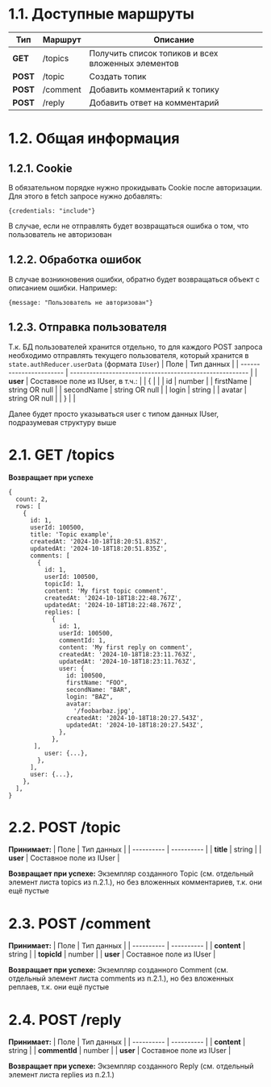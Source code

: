 # 1.1. Доступные маршруты

| Тип      | Маршрут  | Описание                                           |
| -------- | -------- | -------------------------------------------------- |
| **GET**  | /topics  | Получить список топиков и всех вложенных элементов |
| **POST** | /topic   | Создать топик                                      |
| **POST** | /comment | Добавить комментарий к топику                      |
| **POST** | /reply   | Добавить ответ на комментарий                      |

# 1.2. Общая информация

## 1.2.1. Cookie

В обязательном порядке нужно прокидывать Cookie после авторизации. Для этого в fetch запросе нужно добавлять:

```
{credentials: "include"}
```

В случае, если не отправлять будет возвращаться ошибка о том, что пользователь не авторизован

## 1.2.2. Обработка ошибок

В случае возникновения ошибки, обратно будет возвращаться объект с описанием ошибки. Например:

```
{message: "Пользователь не авторизован"}
```

## 1.2.3. Отправка пользователя

Т.к. БД пользователей хранится отдельно, то для каждого POST запроса необходимо отправлять текущего пользователя, который хранится в `state.authReducer.userData` (формата `IUser`)
| Поле | Тип данных |
| ----------------------- | ------------------------------------------------------- |
| **user** | Составное поле из IUser, в т.ч.: |
| { | |
| id | number |
| firstName | string OR null |
| secondName | string OR null |
| login | string |
| avatar | string OR null |
| } | |

Далее будет просто указываться user с типом данных IUser, подразумевая структуру выше

# 2.1. GET /topics

**Возвращает при успехе**

```
{
  count: 2,
  rows: [
    {
      id: 1,
      userId: 100500,
      title: 'Topic example',
      createdAt: '2024-10-18T18:20:51.835Z',
      updatedAt: '2024-10-18T18:20:51.835Z',
      comments: [
        {
          id: 1,
          userId: 100500,
          topicId: 1,
          content: 'My first topic comment',
          createdAt: '2024-10-18T18:22:48.767Z',
          updatedAt: '2024-10-18T18:22:48.767Z',
          replies: [
            {
              id: 1,
              userId: 100500,
              commentId: 1,
              content: 'My first reply on comment',
              createdAt: '2024-10-18T18:23:11.763Z',
              updatedAt: '2024-10-18T18:23:11.763Z',
              user: {
                id: 100500,
                firstName: "FOO",
                secondName: "BAR",
                login: "BAZ",
                avatar:
                  '/foobarbaz.jpg',
                createdAt: '2024-10-18T18:20:27.543Z',
                updatedAt: '2024-10-18T18:20:27.543Z',
              },
            },
       ],
          user: {...},
        },
      ],
      user: {...},
    },
  ],
}
```

# 2.2. POST /topic

**Принимает:**
| Поле | Тип данных |
| ---------- | ---------- |
| **title** | string |
| **user** | Составное поле из IUser |

**Возвращает при успехе:**
Экземпляр созданного Topic (см. отдельный элемент листа topics из п.2.1.), но без вложенных комментариев, т.к. они ещё пустые

# 2.3. POST /comment

**Принимает:**
| Поле | Тип данных |
| ---------- | ---------- |
| **content** | string |
| **topicId** | number |
| **user** | Составное поле из IUser |

**Возвращает при успехе:**
Экземпляр созданного Comment (см. отдельный элемент листа comments из п.2.1.), но без вложенных реплаев, т.к. они ещё пустые

# 2.4. POST /reply

**Принимает:**
| Поле | Тип данных |
| ---------- | ---------- |
| **content** | string |
| **commentId** | number |
| **user** | Составное поле из IUser |

**Возвращает при успехе:**
Экземпляр созданного Reply (см. отдельный элемент листа replies из п.2.1.)
